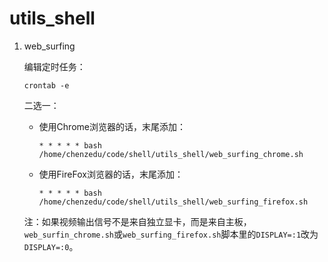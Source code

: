 # utils_shell

1. web_surfing

   编辑定时任务：

   ```
   crontab -e
   ```

   二选一：

   - 使用Chrome浏览器的话，末尾添加：

     ```
     * * * * * bash /home/chenzedu/code/shell/utils_shell/web_surfing_chrome.sh
     ```

   - 使用FireFox浏览器的话，末尾添加：

     ```
     * * * * * bash /home/chenzedu/code/shell/utils_shell/web_surfing_firefox.sh
     ```

   注：如果视频输出信号不是来自独立显卡，而是来自主板，`web_surfin_chrome.sh`或`web_surfing_firefox.sh`脚本里的`DISPLAY=:1`改为`DISPLAY=:0`。

